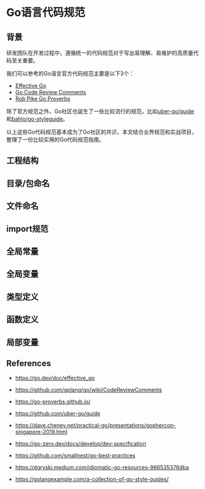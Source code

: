 # Go语言代码规范

##  背景

研发团队在开发过程中，遵循统一的代码规范对于写出易理解、易维护的高质量代码至关重要。

我们可以参考的Go语言官方代码规范主要是以下3个：

* [Effective Go](https://go.dev/doc/effective_go)
* [Go Code Review Comments](https://github.com/golang/go/wiki/CodeReviewComments)
* [Rob Pike Go Proverbs](https://go-proverbs.github.io/)

除了官方规范之外，Go社区也诞生了一些比较流行的规范，比如[uber-go/guide](https://github.com/uber-go/guide/blob/master/style.md)和[bahlo/go-styleguide](https://github.com/bahlo/go-styleguide)。

以上这些Go代码规范基本成为了Go社区的共识，本文结合业界规范和实战项目，整理了一份比较实用的Go代码规范指南。



## 工程结构

## 目录/包命名

## 文件命名

## import规范

## 全局常量

## 全局变量

## 类型定义

## 函数定义

## 局部变量



## References

* https://go.dev/doc/effective_go

* https://github.com/golang/go/wiki/CodeReviewComments
* https://go-proverbs.github.io/
* https://github.com/uber-go/guide
* https://dave.cheney.net/practical-go/presentations/gophercon-singapore-2019.html
* https://go-zero.dev/docs/develop/dev-specification
* https://github.com/smallnest/go-best-practices
* https://dgryski.medium.com/idiomatic-go-resources-966535376dba
* https://golangexample.com/a-collection-of-go-style-guides/
